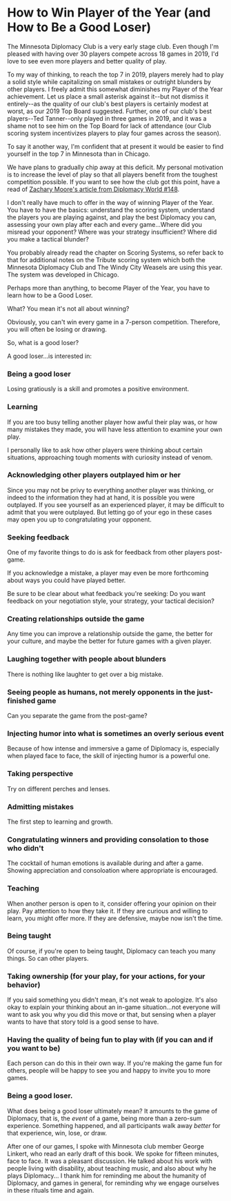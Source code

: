 # How to Win Player of the Year (and How to Be a Good Loser)

The Minnesota Diplomacy Club is a very early stage club. Even though I'm pleased with having over 30 players compete across 18 games in 2019, I'd love to see even more players and better quality of play.

To my way of thinking, to reach the top 7 in 2019, players merely had to play a solid style while capitalizing on small mistakes or outright blunders by other players. I freely admit this somewhat diminishes my Player of the Year achievement. Let us place a small asterisk against it--but not dismiss it entirely--as the quality of our club's best players is certainly modest at worst, as our 2019 Top Board suggested. Further, one of our club's best players--Ted Tanner--only played in three games in 2019, and it was a shame not to see him on the Top Board for lack of attendance (our Club scoring system incentivizes players to play four games across the season).  

To say it another way, I'm confident that at present it would be easier to find yourself in the top 7 in Minnesota than in Chicago. 

We have plans to gradually chip away at this deficit. My personal motivation is to increase the level of play so that all players benefit from the toughest competition possible. If you want to see how the club got this point, have a read of [Zachary Moore's article from Diplomacy World #148](http://www.diplomacyworld.net/pdf/dw148.pdf).  

I don't really have much to offer in the way of winning Player of the Year. You have to have the basics: understand the scoring system, understand the players you are playing against, and play the best Diplomacy you can, assessing your own play after each and every game...Where did you misread your opponent? Where was your strategy insufficient? Where did you make a tactical blunder?  

You probably already read the chapter on Scoring Systems, so refer back to that for additional notes on the Tribute scoring system which both the Minnesota Diplomacy Club and The Windy City Weasels are using this year. The system was developed in Chicago. 

Perhaps more than anything, to become Player of the Year, you have to learn how to be a Good Loser.  

What? You mean it's not all about winning?  

Obviously, you can't win every game in a 7-person competition. Therefore, you will often be losing or drawing.  

So, what is a good loser?  

A good loser...is interested in:

### Being a good loser

Losing gratiously is a skill and promotes a positive environment.

### Learning

If you are too busy telling another player how awful their play was, or how many mistakes they made, you will have less attention to examine your own play. 

I personally like to ask how other players were thinking about certain situations, approaching tough moments with curiosity instead of venom. 

### Acknowledging other players outplayed him or her

Since you may not be privy to everything another player was thinking, or indeed to the information they had at hand, it is possible you were outplayed. If you see yourself as an experienced player, it may be difficult to admit that you were outplayed. But letting go of your ego in these cases may open you up to congratulating your opponent.

### Seeking feedback 

One of my favorite things to do is ask for feedback from other players post-game.

If you acknowledge a mistake, a player may even be more forthcoming about ways you could have played better. 

Be sure to be clear about what feedback you're seeking: Do you want feedback on your negotiation style, your strategy, your tactical decision?

### Creating relationships outside the game

Any time you can improve a relationship outside the game, the better for your culture, and maybe the better for future games with a given player.

### Laughing together with people about blunders 

There is nothing like laughter to get over a big mistake. 

### Seeing people as humans, not merely opponents in the just-finished game

Can you separate the game from the post-game? 

### Injecting humor into what is sometimes an overly serious event

Because of how intense and immersive a game of Diplomacy is, especially when played face to face, the skill of injecting humor is a powerful one. 

### Taking perspective 

Try on different perches and lenses.

### Admitting mistakes 

The first step to learning and growth. 

### Congratulating winners and providing consolation to those who didn't 

The cocktail of human emotions is available during and after a game. Showing appreciation and consoloation where appropriate is encouraged. 

### Teaching

When another person is open to it, consider offering your opinion on their play. Pay attention to how they take it. If they are curious and willing to learn, you might offer more. If they are defensive, maybe now isn't the time.

### Being taught

Of course, if you're open to being taught, Diplomacy can teach you many things. So can other players.

### Taking ownership (for your play, for your actions, for your behavior)

If you said something you didn't mean, it's not weak to apologize. It's also okay to explain your thinking about an in-game situation...not everyone will want to ask you why you did this move or that, but sensing when a player wants to have that story told is a good sense to have.

### Having the quality of being fun to play with (if you can and if you want to be)

Each person can do this in their own way. If you're making the game fun for others, people will be happy to see you and happy to invite you to more games. 

### Being a good loser.  

What does being a good loser ultimately mean? It amounts to the game of Diplomacy, that is, the *event* of a game, being more than a zero-sum experience. Something happened, and all participants walk away *better* for that experience, win, lose, or draw.  

After one of our games, I spoke with Minnesota club member George Linkert, who read an early draft of this book. We spoke for fifteen minutes, face to face. It was a pleasant discussion. He talked about his work with people living with disability, about teaching music, and also about why he plays Diplomacy... I thank him for reminding me about the humanity of Diplomacy, and games in general, for reminding why we engage ourselves in these rituals time and again.  